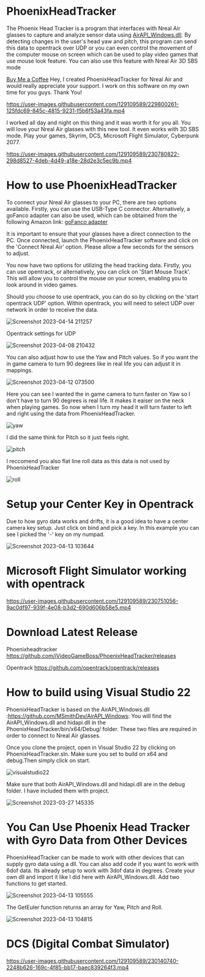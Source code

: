 # PhoenixHeadTracker
The Phoenix Head Tracker is a program that interfaces with Nreal Air glasses to capture and analyze sensor data using [AirAPI_Windows.dll](https://github.com/MSmithDev/AirAPI_Windows). By detecting changes in the user's head yaw and pitch, this program can send this data to opentrack over UDP or you can even control the movement of the computer mouse on screen which can be used to play video games that use mouse look feature. You can also use this feature with Nreal Air 3D SBS mode

[Buy Me a Coffee](https://www.buymeacoffee.com/ivideogameboss) Hey, I created PhoenixHeadTracker for Nreal Air and would really appreciate your support. I work on this software on my own time for you guys. Thank You!

https://user-images.githubusercontent.com/129109589/229800261-125fdc69-845c-4815-9231-f5b6f53a43fa.mp4

I worked all day and night on this thing and it was worth it for you all. You will love your Nreal Air glasses with this new tool. It even works with 3D SBS mode. Play your games, Skyrim, DCS, Microsoft Flight Simulator, Cyberpunk 2077.

https://user-images.githubusercontent.com/129109589/230780822-298d8527-4deb-4d49-a18e-28d2e3c5ec9b.mp4

# How to use PhoenixHeadTracker
To connect your Nreal Air glasses to your PC, there are two options available. Firstly, you can use the USB-Type C connector. Alternatively, a goFanco adapter can also be used, which can be obtained from the following Amazon link: [goFanco adapter](https://www.amazon.com/gp/product/B08Y5PBWLQ/ref=ppx_yo_dt_b_asin_title_o03_s00?ie=UTF8&psc=1)

It is important to ensure that your glasses have a direct connection to the PC. Once connected, launch the PhoenixHeadTracker software and click on the 'Connect Nreal Air' option. Please allow a few seconds for the sensors to adjust.

You now have two options for utilizing the head tracking data. Firstly, you can use opentrack, or alternatively, you can click on 'Start Mouse Track'. This will allow you to control the mouse on your screen, enabling you to look around in video games.

Should you choose to use opentrack, you can do so by clicking on the 'start opentrack UDP' option. Within opentrack, you will need to select UDP over network in order to receive the data.

![Screenshot 2023-04-14 211257](https://user-images.githubusercontent.com/129109589/232178275-0cf625e5-ec33-4693-a267-54263bb61514.png)

Opentrack settings for UDP

![Screenshot 2023-04-08 210432](https://user-images.githubusercontent.com/129109589/230751023-7cad672a-8384-430a-80d7-90aa4ea986ce.png)

You can also adjust how to use the Yaw and Pitch values. So if you want the in game camera to turn 90 degrees like in real life you can adjust it in mappings.

![Screenshot 2023-04-12 073500](https://user-images.githubusercontent.com/129109589/231459880-3880c7c7-425a-4139-8880-e4882242ed39.png)

Here you can see I wanted the in game camera to turn faster on Yaw so I don't have to turn 90 degrees is real life. It makes it eaiser on the neck when playing games. So now when I turn my head it will turn faster to left and right using the data from PhoenixHeadTracker.

![yaw](https://user-images.githubusercontent.com/129109589/231812388-13638e1f-8a0d-4ab1-92d3-9df32284643e.png)

I did the same think for Pitch so it just feels right.

![pitch](https://user-images.githubusercontent.com/129109589/231812662-f7456c5b-ff64-4778-b579-c5f7ca037648.png)

I reccomend you also flat line roll data as this data is not used by PhoenixHeadTracker

![roll](https://user-images.githubusercontent.com/129109589/231813295-ab9837f9-dc39-4a1f-945f-84421c0ccfd6.png)

# Setup your Center Key in Opentrack

Due to how gyro data works and drifts, it is a good idea to have a center camera key setup. Just click on bind and pick a key. In this example you can see I picked the '-' key on my numpad.

![Screenshot 2023-04-13 103644](https://user-images.githubusercontent.com/129109589/231813488-767b9d61-0373-4315-b4c1-ae6a2a4d24f9.png)

# Microsoft Flight Simulator working with opentrack

https://user-images.githubusercontent.com/129109589/230751056-9ac0df97-939f-4e08-b3d2-690d606b58e5.mp4


# Download Latest Release

Phoenixheadtracker https://github.com/iVideoGameBoss/PhoenixHeadTracker/releases

Opentrack https://github.com/opentrack/opentrack/releases

# How to build using Visual Studio 22
PhoenixHeadTracker is based on the AirAPI_Windows.dll :https://github.com/MSmithDev/AirAPI_Windows: You will find the AirAPI_Windows.dll and hidapi.dll in the PhoenixHeadTracker/bin/x64/Debug/ folder. These two files are required in order to connect to Nreal Air glasses.


Once you clone the project, open in Visual Studio 22 by clicking on PhoenixHeadTracker.sln. Make sure you set to build on x64 and debug.Then simply click on start.

![visualstudio22](https://user-images.githubusercontent.com/129109589/228050319-965458a1-af36-466a-8aa7-c45364bc91dd.png)


Make sure that both AirAPI_Windows.dll and hidapi.dll are in the debug folder. I have included them with project.

![Screenshot 2023-03-27 145335](https://user-images.githubusercontent.com/129109589/228051761-b6afc531-5881-4ea3-b935-c2c07860951e.png)

# You Can Use Phoenix Head Tracker with Gyro Data from Other Devices 

PhoenixHeadTracker can be made to work with other devices that can supply gyro data using a dll. You can also add code if you want to work with 6dof data. Its already setup to work with 3dof data in degrees. Create your own dll and import it like I did here with AirAPI_Windows.dll. Add two functions to get started. 

![Screenshot 2023-04-13 105555](https://user-images.githubusercontent.com/129109589/231817088-a0858efd-4658-409c-86d4-4a896ee8b6a9.png)

The GetEuler function returns an array for Yaw, Pitch and Roll. 

![Screenshot 2023-04-13 104815](https://user-images.githubusercontent.com/129109589/231816062-8c449833-fc7f-4a5b-9395-3fad939c88ea.png)



# DCS (Digital Combat Simulator)


https://user-images.githubusercontent.com/129109589/230140740-2248b626-169c-4f85-bb17-baec839264f3.mp4
